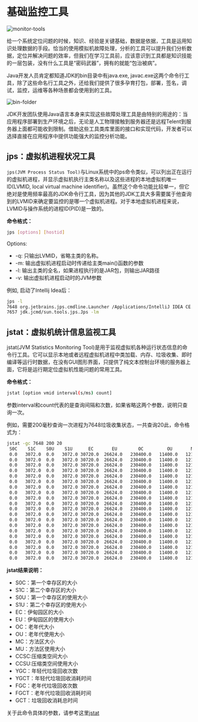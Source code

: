 # 基础监控工具

![monitor-tools](https://tva1.sinaimg.cn/large/008i3skNgy1gqdpo8vttjj30m609q0ua.jpg)

给一个系统定位问题的时候，知识、经验是关键基础，数据是依据，工具是运用知识处理数据的手段。恰当的使用模拟机故障处理，分析的工具可以提升我们分析数据，定位并解决问题的效率，但我们在学习工具前，应该意识到工具都是知识技能的一层包装，没有什么工具是“密码武器”，拥有的就能“包治被病”。

Java开发人员肯定都知道JDK的bin目录中有java.exe, javac.exe这两个命令行工具，除了这些命名行工具之外，还给我们提供了很多孕育打包，部署，签名，调试，监控，运维等各种场景都会使用到的工具。

![bin-folder](https://tva1.sinaimg.cn/large/008i3skNgy1gqdq54i9aij319o0u0jwx.jpg)

JDK开发团队使用Java语言本身来实现这些故障处理工具是由特别的用途的：当应用程序部署到生产环境之后，无论是人工物理接触到服务器还是远程Telent到服务器上面都可能收到限制。借助这些工具类库里面的接口和实现代码，开发者可以选择直接在应用程序中提供功能强大的监控分析功能。

## jps：虚拟机进程状况工具

`jps(JVM Process Status Tool)`与Linux系统中的ps命令类似，可以列出正在运行的虚拟机进程，并显示虚拟机执行主类名称以及这些进程的本地虚拟机唯一ID(LVMID, local virtual machine identifier)。虽然这个命令功能比较单一，但它绝对是使用频率最高的JDK命令行工具，因为其他的JDK工具大多需要属于他查询到的LVMID来确定要监控的是哪一个虚拟机进程。对于本地虚拟机进程来说，LVMID与操作系统的进程ID(PID)是一致的。

**命令格式：**
```bash
jps [options] [hostid]
```
Options:
* -q: 只输出LVMID，省略主类的名称。
* -m: 输出虚拟机进程启动时传递给主类main()函数的参数
* -l: 输出主类的全名，如果进程执行的是JAR包，则输出JAR路径
* -v: 输出虚拟机进程启动时的JVM参数

例如, 启动了Intellij Idea后：

```bash
jps -l
7648 org.jetbrains.jps.cmdline.Launcher /Applications/IntelliJ IDEA CE.app/Contents/lib/netty-codec-4.1.52.Final.jar:/Applications/IntelliJ IDEA CE.app/Contents/lib/maven-builder-support-3.6.1.jar:/Applications/IntelliJ IDEA CE.app/Contents/lib/maven-resolver-util-1.3.3.jar:/Applications/IntelliJ IDEA CE.app/Contents/plugins/java/lib/maven-resolver-transport-http-1.3.3.jar:/Applications/IntelliJ IDEA CE.app/Contents/lib/util.jar:/Applications/IntelliJ IDEA CE.app/Contents/lib/plexus-component-annotations-1.7.1.jar:/Applications/IntelliJ IDEA CE.app/Contents/lib/jna-platform.jar:/Applications/IntelliJ IDEA CE.app/Contents/plugins/java/lib/aether-dependency-resolver.jar:/Applications/IntelliJ IDEA CE.app/Contents/lib/log4j.jar:/Applications/IntelliJ IDEA CE.app/Contents/lib/httpclient-4.5.12.jar:/Applications/IntelliJ IDEA CE.app/Contents/plugins/java/lib/jps-builders-6.jar:/Applications/IntelliJ IDEA CE.app/Contents/plugins/java/lib/maven-resolver-connector-basic-1.3.3.jar:/Applications/IntelliJ IDEA CE.app/Content
7657 jdk.jcmd/sun.tools.jps.Jps -lm
```

## jstat：虚拟机统计信息监视工具

jstat(JVM Statistics Monitoring Tool)是用于监视虚拟机各种运行状态信息的命令行工具。它可以显示本地或者远程虚拟机进程中类加载、内存、垃圾收集、即时编译等运行时数据，在没有GUI图形界面，只提供了纯文本控制台环境的服务器上面，它将是运行期定位虚拟机性能问题的常用工具。

**命令格式：**
```bash
jstat [option vmid interval(s/ms) count]
```
参数interval和count代表的是查询间隔和次数，如果省略这两个参数，说明只查询一次。

例如，需要200毫秒查询一次进程为7648垃圾收集状态，一共查询20此，命令格式为：
```bash
jstat -gc 7648 200 20
 S0C    S1C    S0U    S1U      EC       EU        OC         OU       MC     MU    CCSC   CCSU   YGC     YGCT    FGC    FGCT    CGC    CGCT     GCT
 0.0   3072.0  0.0   3072.0 30720.0  26624.0   230400.0   11400.0   12160.0 11766.6 1408.0 1272.4      1    0.004   0      0.000   0      0.000    0.004
 0.0   3072.0  0.0   3072.0 30720.0  26624.0   230400.0   11400.0   12160.0 11766.6 1408.0 1272.4      1    0.004   0      0.000   0      0.000    0.004
 0.0   3072.0  0.0   3072.0 30720.0  26624.0   230400.0   11400.0   12160.0 11766.6 1408.0 1272.4      1    0.004   0      0.000   0      0.000    0.004
 0.0   3072.0  0.0   3072.0 30720.0  26624.0   230400.0   11400.0   12160.0 11766.6 1408.0 1272.4      1    0.004   0      0.000   0      0.000    0.004
 0.0   3072.0  0.0   3072.0 30720.0  26624.0   230400.0   11400.0   12160.0 11766.6 1408.0 1272.4      1    0.004   0      0.000   0      0.000    0.004
 0.0   3072.0  0.0   3072.0 30720.0  26624.0   230400.0   11400.0   12160.0 11766.6 1408.0 1272.4      1    0.004   0      0.000   0      0.000    0.004
 0.0   3072.0  0.0   3072.0 30720.0  26624.0   230400.0   11400.0   12160.0 11766.6 1408.0 1272.4      1    0.004   0      0.000   0      0.000    0.004
 0.0   3072.0  0.0   3072.0 30720.0  26624.0   230400.0   11400.0   12160.0 11766.6 1408.0 1272.4      1    0.004   0      0.000   0      0.000    0.004
 0.0   3072.0  0.0   3072.0 30720.0  26624.0   230400.0   11400.0   12160.0 11766.6 1408.0 1272.4      1    0.004   0      0.000   0      0.000    0.004
 0.0   3072.0  0.0   3072.0 30720.0  26624.0   230400.0   11400.0   12160.0 11766.6 1408.0 1272.4      1    0.004   0      0.000   0      0.000    0.004
 0.0   3072.0  0.0   3072.0 30720.0  26624.0   230400.0   11400.0   12160.0 11766.6 1408.0 1272.4      1    0.004   0      0.000   0      0.000    0.004
 0.0   3072.0  0.0   3072.0 30720.0  26624.0   230400.0   11400.0   12160.0 11766.6 1408.0 1272.4      1    0.004   0      0.000   0      0.000    0.004
 0.0   3072.0  0.0   3072.0 30720.0  26624.0   230400.0   11400.0   12160.0 11766.6 1408.0 1272.4      1    0.004   0      0.000   0      0.000    0.004
 0.0   3072.0  0.0   3072.0 30720.0  26624.0   230400.0   11400.0   12160.0 11766.6 1408.0 1272.4      1    0.004   0      0.000   0      0.000    0.004
 0.0   3072.0  0.0   3072.0 30720.0  26624.0   230400.0   11400.0   12160.0 11766.6 1408.0 1272.4      1    0.004   0      0.000   0      0.000    0.004
 0.0   3072.0  0.0   3072.0 30720.0  26624.0   230400.0   11400.0   12160.0 11766.6 1408.0 1272.4      1    0.004   0      0.000   0      0.000    0.004
 0.0   3072.0  0.0   3072.0 30720.0  26624.0   230400.0   11400.0   12160.0 11766.6 1408.0 1272.4      1    0.004   0      0.000   0      0.000    0.004
 0.0   3072.0  0.0   3072.0 30720.0  26624.0   230400.0   11400.0   12160.0 11766.6 1408.0 1272.4      1    0.004   0      0.000   0      0.000    0.004
 0.0   3072.0  0.0   3072.0 30720.0  26624.0   230400.0   11400.0   12160.0 11766.6 1408.0 1272.4      1    0.004   0      0.000   0      0.000    0.004
 0.0   3072.0  0.0   3072.0 30720.0  26624.0   230400.0   11400.0   12160.0 11766.6 1408.0 1272.4      1    0.004   0      0.000   0      0.000    0.004
```

**jstat结果说明：**

- S0C：第一个幸存区的大小
- S1C：第二个幸存区的大小
- S0U：第一个幸存区的使用大小
- S1U：第二个幸存区的使用大小
- EC：伊甸园区的大小
- EU：伊甸园区的使用大小
- OC：老年代大小
- OU：老年代使用大小
- MC：方法区大小
- MU：方法区使用大小
- CCSC:压缩类空间大小
- CCSU:压缩类空间使用大小
- YGC：年轻代垃圾回收次数
- YGCT：年轻代垃圾回收消耗时间
- FGC：老年代垃圾回收次数
- FGCT：老年代垃圾回收消耗时间
- GCT：垃圾回收消耗总时间

关于此命令具体的参数，请参考这里[jstat](https://docs.oracle.com/javase/8/docs/technotes/tools/unix/jstat.html)